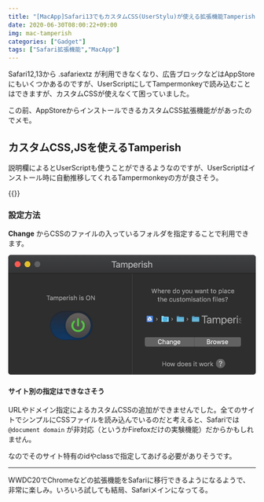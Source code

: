 ```yaml
---
title: "[MacApp]Safari13でもカスタムCSS(UserStylu)が使える拡張機能Tamperish"
date: 2020-06-30T08:00:22+09:00
img: mac-tamperish
categories: ["Gadget"]
tags: ["Safari拡張機能","MacApp"]
---
```


Safari12,13から .safariextz が利用できなくなり、広告ブロックなどはAppStoreにもいくつかあるのですが、UserScriptにしてTampermonkeyで読み込むことはできますが、カスタムCSSが使えなくて困っていました。

この前、AppStoreからインストールできるカスタムCSS拡張機能ががあったのでメモ。

## カスタムCSS,JSを使えるTamperish

説明欄によるとUserScriptも使うことができるようなのですが、UserScriptはインストール時に自動推移してくれるTampermonkeyの方が良さそう。

{{<blogcard url="https://apps.apple.com/jp/app/tamperish-for-safari/id1516885392">}}

### 設定方法

**Change** からCSSのファイルの入っているフォルダを指定することで利用できます。

![](../../../images/btt-touchbar-cpu-1.jpg)

#### サイト別の指定はできなさそう

URLやドメイン指定によるカスタムCSSの追加ができませんでした。全てのサイトでシンプルにCSSファイルを読み込んでいるのだと考えると、Safariでは `@document domain` が非対応（というかFirefoxだけの実験機能）だからかもしれません。

なのでそのサイト特有のidやclassで指定してあげる必要がありそうです。

***

WWDC20でChromeなどの拡張機能をSafariに移行できるようになるようで、非常に楽しみ。いろいろ試しても結局、Safariメインになってる。